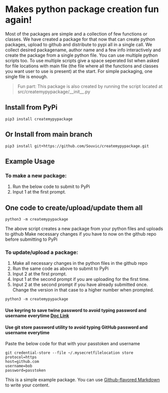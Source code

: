 # Makes python package creation fun again!

Most of the packages are simple and a collection of few functions or classes.
We have created a package for that now that can create python packages, upload to github and distribute to pypi all in a single call.
We collect desired packagename, author name and a few info interactively and create the package from a single python file.
You can use multiple python scripts too.
To use multiple scripts give a space seperated list when asked for file locations with main file (the file where all the functions and classes you want user to use is present) at the start.
For simple packaging, one single file is enough.

> Fun part: This package is also created by running the script located at src/createmypypackage/\_\_init\_\_.py

## Install from PyPi
```pip3 install createmypypackage```

## Or Install from main branch
```pip3 install git+https://github.com/Souvic/createmypypackage.git```

## Example Usage
### To make a new package:
1. Run the below code to submit to PyPi
2. Input 1 at the first prompt.
## One code to create/upload/update them all
```
python3 -m createmypypackage
```
The above script creates a new package from your python files and uploads to github
Make necessary changes if you have to now on the github repo before submitting to PyPi

### To update/upload a package:
1. Make all necessary changes in the python files in the github repo
2. Run the same code as above to submit to PyPi
3. Input 2 at the first prompt.
4. Input 1 at the second prompt if you are uploading for the first time.
5. Input 2 at the second prompt if you have already submitted once. Change the version in that case to a higher number when prompted.

```
python3 -m createmypypackage 
```
#### Use keyring to save twine password to avoid typing password and username everytime [Doc Link](https://twine.readthedocs.io/en/latest/#keyring-support)

#### Use git store password utility to avoid typing GitHub password and username everytime
Paste the below code for that with your passtoken and username
```
git credential-store --file ~/.mysecretfilelocation store
protocol=https
host=github.com
username=bob
password=passtoken
```

This is a simple example package. You can use
[Github-flavored Markdown](https://guides.github.com/features/mastering-markdown/)
to write your content.

